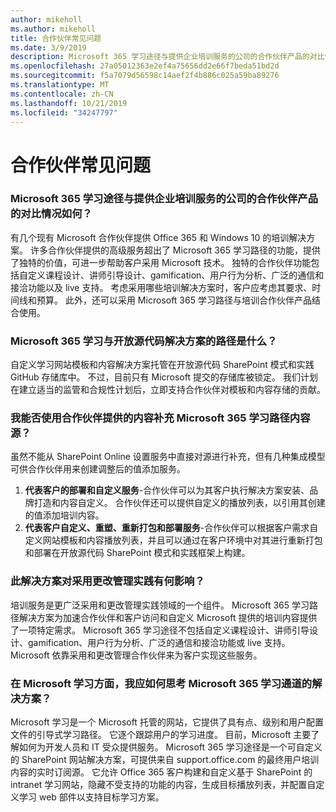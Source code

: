 ```yaml
---
author: mikeholl
ms.author: mikeholl
title: 合作伙伴常见问题
ms.date: 3/9/2019
description: Microsoft 365 学习途径与提供企业培训服务的公司的合作伙伴产品的对比情况如何？
ms.openlocfilehash: 27a05012363e2ef4a75656dd2e66f7beda51bd2d
ms.sourcegitcommit: f5a7079d56598c14aef2f4b886c025a59ba89276
ms.translationtype: MT
ms.contentlocale: zh-CN
ms.lasthandoff: 10/21/2019
ms.locfileid: "34247797"
---
```

# <a name="partner-frequently-asked-questions"></a>合作伙伴常见问题

### <a name="how-does-microsoft-365-learning-pathways-compare-to-partner-offerings-from-companies-that-provide-enterprise-training-services"></a>Microsoft 365 学习途径与提供企业培训服务的公司的合作伙伴产品的对比情况如何？
有几个现有 Microsoft 合作伙伴提供 Office 365 和 Windows 10 的培训解决方案。 许多合作伙伴提供的高级服务超出了 Microsoft 365 学习路径的功能，提供了独特的价值，可进一步帮助客户采用 Microsoft 技术。 独特的合作伙伴功能包括自定义课程设计、讲师引导设计、gamification、用户行为分析、广泛的通信和接洽功能以及 live 支持。 考虑采用哪些培训解决方案时，客户应考虑其要求、时间线和预算。 此外，还可以采用 Microsoft 365 学习路径与培训合作伙伴产品结合使用。
 
### <a name="is-microsoft-365-learning-pathways-an-open-source-solution"></a>Microsoft 365 学习与开放源代码解决方案的路径是什么？
自定义学习网站模板和内容解决方案托管在开放源代码 SharePoint 模式和实践 GitHub 存储库中。 不过，目前只有 Microsoft 提交的存储库被锁定。 我们计划在建立适当的监管和合规性计划后，立即支持合作伙伴对模板和内容存储的贡献。  

### <a name="can-i-supplement-the-microsoft-365-learning-pathways-content-feed-with-my-partner-provided-content"></a>我能否使用合作伙伴提供的内容补充 Microsoft 365 学习路径内容源？ 
虽然不能从 SharePoint Online 设置服务中直接对源进行补充，但有几种集成模型可供合作伙伴用来创建调整后的值添加服务。

1. **代表客户的部署和自定义服务**-合作伙伴可以为其客户执行解决方案安装、品牌打造和内容自定义。 合作伙伴还可以提供自定义的播放列表，以引用其创建的值添加培训内容。 
2. **代表客户自定义、重塑、重新打包和部署服务**-合作伙伴可以根据客户需求自定义网站模板和内容播放列表，并且可以通过在客户环境中对其进行重新打包和部署在开放源代码 SharePoint 模式和实践框架上构建。 

### <a name="how-does-this-solution-affect-my-adoption-change-management-practice"></a>此解决方案对采用更改管理实践有何影响？ 
培训服务是更广泛采用和更改管理实践领域的一个组件。 Microsoft 365 学习路径解决方案为加速合作伙伴和客户访问和自定义 Microsoft 提供的培训内容提供了一项特定需求。 Microsoft 365 学习途径不包括自定义课程设计、讲师引导设计、gamification、用户行为分析、广泛的通信和接洽功能或 live 支持。 Microsoft 依靠采用和更改管理合作伙伴来为客户实现这些服务。 

### <a name="how-should-i-think-of-the-microsoft-365-learning-pathways-solution-with-respect-to-microsoft-learn"></a>在 Microsoft 学习方面，我应如何思考 Microsoft 365 学习通道的解决方案？
Microsoft 学习是一个 Microsoft 托管的网站，它提供了具有点、级别和用户配置文件的引导式学习路径。 它逐个跟踪用户的学习进度。 目前，Microsoft 主要了解如何为开发人员和 IT 受众提供服务。 Microsoft 365 学习途径是一个可自定义的 SharePoint 网站解决方案，可提供来自 support.office.com 的最终用户培训内容的实时订阅源。 它允许 Office 365 客户构建和自定义基于 SharePoint 的 intranet 学习网站，隐藏不受支持的功能的内容，生成目标播放列表，并配置自定义学习 web 部件以支持目标学习方案。
